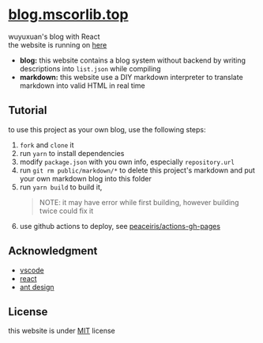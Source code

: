 # [blog.mscorlib.top](https://blog.mscorlib.top/)

wuyuxuan's blog with React  
the website is running on [here](https://blog.mscorlib.top/)

- **blog:** this website contains a blog system without backend by writing descriptions into `list.json` while compiling
- **markdown:** this website use a DIY markdown interpreter to translate markdown into valid HTML in real time

## Tutorial

to use this project as your own blog, use the following steps:

1. `fork` and `clone` it
2. run `yarn` to install dependencies
3. modify `package.json` with you own info, especially `repository.url`
4. run `git rm public/markdown/*` to delete this project's markdown and put your own markdown blog into this folder
5. run `yarn build` to build it,
   > NOTE: it may have error while first building, however building twice could fix it
6. use github actions to deploy, see [peaceiris/actions-gh-pages](https://github.com/peaceiris/actions-gh-pages)

## Acknowledgment

- [vscode](https://github.com/Microsoft/vscode)
- [react](https://github.com/facebook/react)
- [ant design](https://github.com/ant-design/ant-design)

## License

this website is under [MIT](https://github.com/wu-yu-xuan/blog.mscorlib.top/blob/master/LICENSE) license
